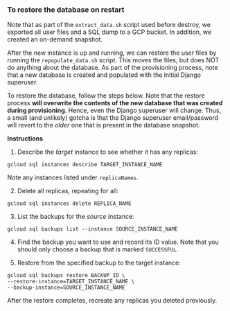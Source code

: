 ### To restore the database on restart

Note that as part of the `extract_data.sh` script used before destroy, we exported all user files and a SQL dump to a GCP bucket. In addition, we created an on-demand snapshot.

After the new instance is up and running, we can restore the user files by running the `repopulate_data.sh` script. This moves the files, but does NOT do anything about the database. As part of the provisioning process, note that a new database is created and populated with the initial Django superuser.

To restore the database, follow the steps below. Note that the restore process **will overwrite the contents of the new database that was created during provisioning**. Hence, even the Django superuser will change. Thus, a small (and unlikely) gotcha is that the Django superuser email/password will revert to the *older* one that is present in the database snapshot. 

**Instructions**
1. Describe the *target* instance to see whether it has any replicas: 
```
gcloud sql instances describe TARGET_INSTANCE_NAME
```
 Note any instances listed under `replicaNames`. 

2. Delete all replicas, repeating for all:
```
gcloud sql instances delete REPLICA_NAME
```

3. List the backups for the *source* instance:
```
gcloud sql backups list --instance SOURCE_INSTANCE_NAME
```

4. Find the backup you want to use and record its ID value. Note that you should only choose a backup that is marked `SUCCESSFUL`.

5. Restore from the specified backup to the target instance:
```
gcloud sql backups restore BACKUP_ID \
--restore-instance=TARGET_INSTANCE_NAME \
--backup-instance=SOURCE_INSTANCE_NAME
```
After the restore completes, recreate any replicas you deleted previously.